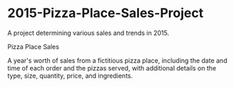 # 2015-Pizza-Place-Sales-Project
A project determining various sales and trends in 2015.

Pizza Place Sales

A year's worth of sales from a fictitious pizza place, 
including the date and time of each order and the pizzas served, 
with additional details on the type, size, quantity, price, and ingredients.
